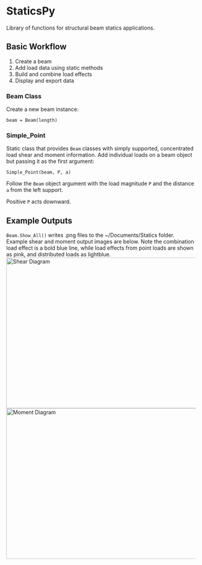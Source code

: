 # StaticsPy
Library of functions for structural beam statics applications.

## Basic Workflow
1. Create a beam
2. Add load data using static methods
3. Build and combine load effects
4. Display and export data


### Beam Class
Create a new beam instance:

`
beam = Beam(length)
`

### Simple_Point
Static class that provides `Beam` classes with simply supported, concentrated load shear and moment information. Add individual loads on a beam object but passing it as the first argument:

`
Simple_Point(beam, P, a)
`

Follow the `Beam` object argument with the load magnitude `P` and the distance `a` from the left support.

Positive `P` acts downward.

## Example Outputs
`Beam.Show_All()` writes .png files to the ~/Documents/Statics folder. Example shear and moment output images are below. Note the combination load effect is a bold blue line, while load effects from point loads are shown as pink, and distributed loads as lightblue.
<img src="https://github.com/benstanfish/StaticsPy/assets/34006582/4eb75649-dfd3-412c-98c5-b76d7f0c706a" height="400" width="600" alt="Shear Diagram">
<img src="https://github.com/benstanfish/StaticsPy/assets/34006582/f9ff2f1c-db0b-4f49-b74e-d1faf85ad5f1" height="400" width="600" alt="Moment Diagram">
